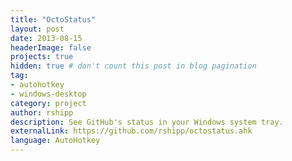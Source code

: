 ```yaml
---
title: "OctoStatus"
layout: post
date: 2013-08-15
headerImage: false
projects: true
hidden: true # don't count this post in blog pagination
tag:
- autohotkey
- windows-desktop
category: project
author: rshipp
description: See GitHub's status in your Windows system tray.
externalLink: https://github.com/rshipp/octostatus.ahk
language: AutoHotkey
---
```

